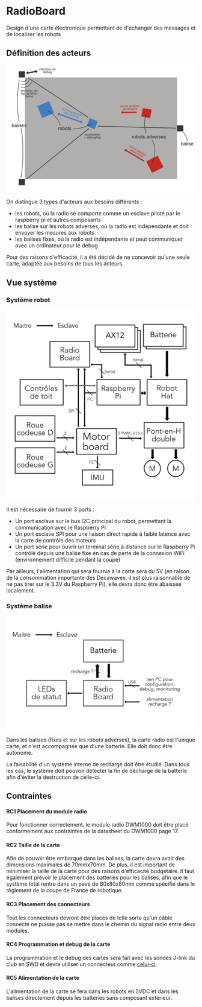 # RadioBoard

Design d'une carte électronique permettant de d'échanger des messages et de localiser les robots

## Définition des acteurs

![radio global](/Specs/radio-global.png)

On distingue 3 types d'acteurs aux besoins différents :

* les robots, où la radio se comporte comme un esclave piloté par le raspberry pi et autres composants
* les balise sur les robots adverses, où la radio est indépendante et doit envoyer les mesures aux robots
* les balises fixes, où la radio est indépendante et peut communiquer avec un ordinateur pour le debug

Pour des raisons d'efficacité, il a été décidé de ne concevoir qu'une seule carte, adaptée aux besoins de tous les acteurs.

## Vue système

### Système robot

![archi robot](/Specs/architecture-robot.png)

Il est nécessaire de fournir 3 ports :
* Un port esclave sur le bus I2C principal du robot, permettant la communication avec le Raspberry Pi
* Un port esclave SPI pour une liaison direct rapide à faible latence avec la carte de contrôle des moteurs
* Un port série pour ouvrir un terminal série à distance sur le Raspberry Pi contrôlé depuis une balise fixe en cas de perte de la connexion WiFi (environnement difficile pendant la coupe)

Par ailleurs, l'alimentation qui sera fournie à la carte sera du 5V (en raison de la consommation importante des Decawaves, il est plus raisonnable de ne pas tirer sur le 3.3V du Raspberry Pi), elle devra donc être abaissée localement.

### Système balise

![archi balise](/Specs/architecture-balise.png)

Dans les balises (fixes et sur les robots adverses), la carte radio est l'unique carte, et n'est accompagnée que d'une batterie. Elle doit donc être autonome.

La faisabilité d'un système interne de recharge doit être étudié. Dans tous les cas, le système doit pouvoir détecter la fin de décharge de la batterie afin d'éviter la destruction de celle-ci.

## Contraintes

#### RC1 Placement du module radio
Pour fonctionner correctement, le module radio DWM1000 doit être placé conformément aux contraintes de la datasheet du DWM1000 page 17.

#### RC2 Taille de la carte
Afin de pouvoir être embarqué dans les balises, la carte devra avoir des dimensions maximales de 70mmx70mm. De plus, il est important de minimiser la taille de la carte pour des raisons d'efficacité budgétaire. Il faut également prévoir le placement des batteries pour les balises, afin que le système total rentre dans un pavé de 80x80x80mm comme spécifié dans le règlement de la coupe de France de robotique.

#### RC3 Placement des connecteurs
Tout les connecteurs devront être placés de telle sorte qu'un câble connecté ne puisse pas se mettre dans le chemin du signal radio entre deux modules.

#### RC4 Programmation et debug de la carte
La programmation et le debug des cartes sera fait avec les sondes J-link du club en SWD et devra utiliser un connecteur comme [celui-ci](http://fr.farnell.com/samtec/shf-105-01-l-d-sm/embase-male-1-27mm-2x5-voies/dp/1885915).

#### RC5 Alimentation de la carte
L'alimentation de la carte se fera dans les robots en 5VDC et dans les balises directement depuis les batteries sans composant extérieur.
